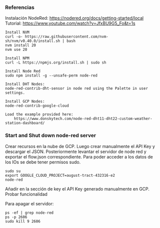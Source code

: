 ### Referencias
Instalación NodeRed: https://nodered.org/docs/getting-started/local
Tutorial:     https://www.youtube.com/watch?v=JfxBU9G5_Fo&t=1s

```
Install NVM
curl -o- https://raw.githubusercontent.com/nvm-sh/nvm/v0.40.0/install.sh | bash
nvm install 20
nvm use 20

Install NPM
curl -L https://npmjs.org/install.sh | sudo sh

Install Node Red
sudo npm install -g --unsafe-perm node-red

Install DHT Nodes:
node-red-contrib-dht-sensor in node red using the Palette in user settings.

Install GCP Nodes:
node-red-contrib-google-cloud

Load the example provided here: 
    https://www.donskytech.com/node-red-dht11-dht22-custom-weather-station-dashboard/ 
```

### Start and Shut down node-red server

Crear recursos en la nube de GCP.
Luego crear manualmente el API Key y descargar el JSON.
Posteriormente levantar el servidor de node red y exportar el flow.json correspondiente. Para poder acceder a los datos de los IOs se debe tener permisos sudo.
```
sudo su
export GOOGLE_CLOUD_PROJECT=august-tract-432316-e2
node-red
```
Añadir en la sección de key el API Key generado manualmente en GCP.
Probar funcionalidad

Para apagar el servidor:
```
ps -ef | grep node-red
ps -p 2606
sudo kill 9 2606
```
